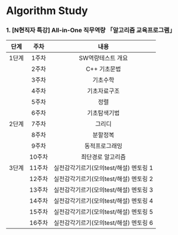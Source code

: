 # Algorithm Study


### 1. [N현직자 특강] All-in-One 직무역량 「알고리즘 교육프로그램」
|단계|주차|내용|
|:--:|:--:|:--:|
|1단계|1주차|SW역량테스트 개요|
||2주차|C++ 기초문법|
||3주차|기초수학|
||4주차|기초자료구조|
||5주차|정렬|
||6주차|기초탐색기법|
|2단계|7주차|그리디|
||8주차|분할정복|
||9주차|동적프로그래밍|
||10주차|최단경로 알고리즘|
|3단계|11주차|실전감각기르기(모의test/해설) 멘토링 1|
||12주차|실전감각기르기(모의test/해설) 멘토링 2|
||13주차|실전감각기르기(모의test/해설) 멘토링 3|
||14주차|실전감각기르기(모의test/해설) 멘토링 4|
||15주차|실전감각기르기(모의test/해설) 멘토링 5|
||16주차|실전감각기르기(모의test/해설) 멘토링 6|
